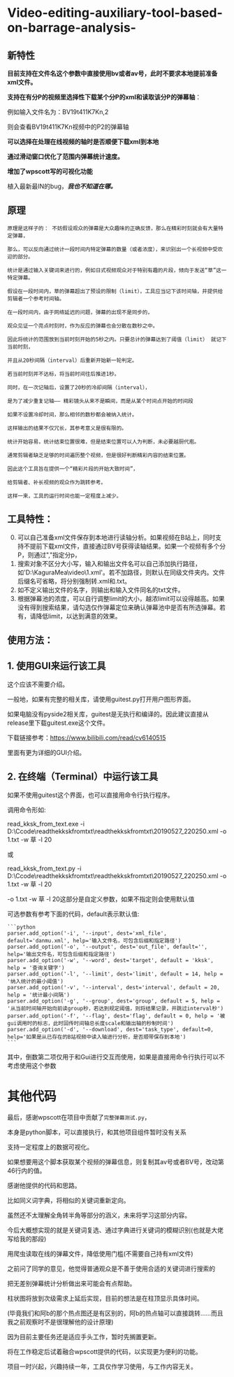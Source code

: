 # Video-editing-auxiliary-tool-based-on-barrage-analysis-

## 新特性

**目前支持在文件名这个参数中直接使用bv或者av号，此时不要求本地提前准备xml文件。**

**支持在有分P的视频里选择性下载某个分P的xml和读取该分P的弹幕轴**：

  例如输入文件名为：BV19t411K7Kn,2
  
  则会查看BV19t411K7Kn视频中的P2的弹幕轴

**可以选择在处理在线视频的轴时是否顺便下载xml到本地**

**通过滑动窗口优化了范围内弹幕统计速度。**

**增加了wpscott写的可视化功能**

植入最新最IN的bug，***我也不知道在哪。***

## 原理

    原理是这样子的： 不妨假设观众的弹幕是大众趣味的正确反馈，那么在精彩时刻就会有大量特定弹幕， 

    那么，可以反向通过统计一段时间内特定弹幕的数量（或者浓度），来识别出一个长视频中受欢迎的部分。 

    统计是通过输入关键词来进行的，例如日式视频观众对于特别有趣的片段，倾向于发送“草”这一特定弹幕。 

    假设在一段时间内，草的弹幕超出了预设的限制（limit），工具应当记下该时间轴，并提供给剪辑者一个参考时间轴。 

    在一段时间内，由于网络延迟的问题，弹幕的出现不是同步的， 

    观众见证一个亮点时刻时，作为反应的弹幕也会分散在数秒之中。 

    因此将统计的范围放到当前时刻开始的5秒之内。只要总计的弹幕达到了阈值（limit） 就记下当前时刻，

    并且从20秒间隔（interval）后重新开始新一轮判定。

    若当前时刻并不达标，将当前时间往后推进1秒。 

    同时，在一次记轴后，设置了20秒的冷却间隔（interval），

    是为了减少重复记轴—— 精彩镜头从来不是瞬间，而是从某个时间点开始的时间段 

    如果不设置冷却时间，那么相邻的数秒都会被纳入统计。 

    这样输出的结果不仅冗长，其参考意义是很有限的。

    统计开始容易，统计结束位置很难，但是结束位置可以人为判断，未必要越厨代庖。 

    通常剪辑者缺乏足够的时间遍历整个视频，但是很好判断精彩内容的结束位置。 

    因此这个工具旨在提供一个“精彩片段的开始大致时间”， 

    给剪辑者、补长视频的观众作为跳转参考。 
    
    这样一来，工具的运行时间也能一定程度上减少。
    
## 工具特性：

0. 可以自己准备xml文件保存到本地进行读轴分析。如果视频在B站上，同时支持不提前下载xml文件，直接通过BV号获得读轴结果。如果一个视频有多个分P，则通过","指定分p，
1. 搜索对象不区分大小写，输入和输出文件名可以自己添加执行路径，如'D:\KaguraMea\video\1.xml'。若不加路径，则默认在同级文件夹内。文件后缀名可省略，将分别强制转.xml和.txt。
2. 如不定义输出文件的名字，则输出和输入文件同名的txt文件。
3. 根据弹幕池的浓度，可以自行调整limit的大小，越浓limit可以设得越高。如果没有得到搜索结果，请勾选仅作弹幕定位来确认弹幕池中是否有所选弹幕。若有，请降低limit，以达到满意的效果。
    
## 使用方法：

## 1. 使用GUI来运行该工具

这个应该不需要介绍。

一般地，如果有完整的相关库，请使用guitest.py打开用户图形界面。

如果电脑没有pyside2相关库，guitest是无执行和编译的。因此建议直接从release里下载guitest.exe这个文件。

下载链接参考：https://www.bilibili.com/read/cv6140515

里面有更为详细的GUI介绍。

## 2. 在终端（Terminal）中运行该工具

如果不使用guitest这个界面，也可以直接用命令行执行程序。

调用命令形如:

read_kksk_from_text.exe -i D:\Ccode\readthekkskfromtxt\readthekkskfromtxt\20190527_220250.xml -o 1.txt -w 草 -l 20

或

read_kksk_from_text.py -i D:\Ccode\readthekkskfromtxt\readthekkskfromtxt\20190527_220250.xml -o 1.txt -w 草 -l 20

-o 1.txt -w 草 -l 20这部分是自定义参数，如果不指定则会使用默认值

可选参数有参考下面的代码，default表示默认值:

    ```python
    parser.add_option('-i', '--input', dest='xml_file', default='danmu.xml', help='输入文件名，可包含后缀和指定路径')
    parser.add_option('-o', '--output', dest='out_file', default='', help='输出文件名，可包含后缀和指定路径')
    parser.add_option('-w', '--word', dest='target', default = 'kksk', help = '查询关键字')
    parser.add_option('-l', '--limit', dest='limit', default = 14, help = '纳入统计的最小阈值')
    parser.add_option('-v', '--interval', dest='interval', default = 20, help = '统计最小间隔')
    parser.add_option('-g', '--group', dest='group', default = 5, help = '从当前时间轴开始向前读group秒，若达到规定阈值，则将结果记录，并跳过interval秒')
    parser.add_option('-f', '--flag', dest='flag', default = 0, help = '被gui调用时的标志，此时回传时间轴总长度scale和输出轴的秒制时间')
    parser.add_option('-d', '--download', dest='task_type', default=0, help='如果是从已存在的B站视频中读入轴进行分析，是否顺带保存到本地')
    ```
    
其中，倒数第二项仅用于和Gui进行交互而使用，如果是直接用命令行执行可以不考虑使用这个参数
	
# 其他代码

最后，感谢wpscott在项目中贡献了`完整弹幕测试.py`，

本身是python脚本，可以直接执行，和其他项目组件暂时没有关系

支持一定程度上的数据可视化。

如果想要用这个脚本获取某个视频的弹幕信息，则复制其av号或者BV号，改动第46行内的值。

感谢他提供的代码和思路。
	
比如同义词字典，将相似的关键词重新定向。

虽然还不太理解全角转半角等部分的涵义，未来将学习这部分内容。

今后大概想实现的就是关键词复选、通过字典进行关键词的模糊识别(也就是大佬写给我的那段)
	
用爬虫读取在线的弹幕文件，降低使用门槛(不需要自己持有xml文件)

之前问了同学的意见，他觉得普通观众是不善于使用合适的关键词进行搜索的

把无差别弹幕统计分析做出来可能会有点帮助。
	
柱状图将放到次级需求上延后实现，目前的想法是在柱顶显示具体时间。

(毕竟我们和阿b的那个热点图还是有区别的，阿b的热点轴可以直接跳转……而且我之前观察时不是很理解他的设计原理)
	
因为目前主要任务还是适应手头工作，暂时先搁置更新。

将在工作稳定后试着融合wpscott提供的代码，以实现更为便利的功能。

项目一时兴起，兴趣持续一年，工具仅作学习使用，与工作内容无关。